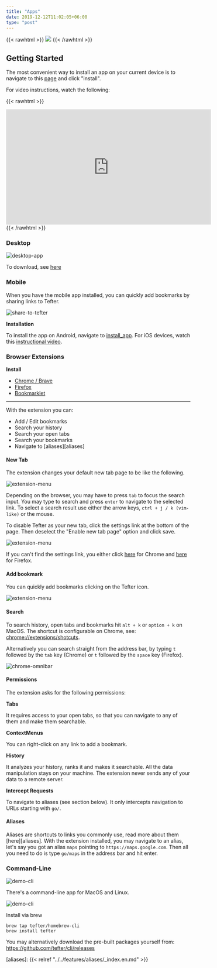 ```yaml
---
title: "Apps"
date: 2019-12-12T11:02:05+06:00
type: "post"
---
```


{{< rawhtml >}}
  <img class="inpage-hero" src="/images/apps.svg"/>
{{< /rawhtml >}}

## Getting Started

The most convenient way to install an app on your current device is to
navigate to this [page](https://tefter.io/install_app) and click "install".

For video instructions, watch the following:

{{< rawhtml >}}
  <iframe width="560" height="315" src="https://www.youtube.com/embed/Nib9TPTgc-Y" frameborder="0" allow="accelerometer; autoplay; encrypted-media; gyroscope; picture-in-picture" allowfullscreen></iframe>
{{< /rawhtml >}}

### Desktop

![desktop-app](https://i.imgur.com/TggU5w2.png)

To download, see [here](https://github.com/tefter/desktop#downloads)

### Mobile

When you have the mobile app installed, you can quickly add bookmarks by sharing links to Tefter.

![share-to-tefter](https://i.imgur.com/yHrmMqE.jpg?1)

**Installation**

To install the app on Android, navigate to [install_app](https://tefter.io/install_app).
For iOS devices, watch this [instructional video](https://www.youtube.com/watch?v=Y32Jn2XCfJo).

### Browser Extensions

**Install**

* [Chrome / Brave](https://chrome.google.com/webstore/detail/tefter/eldofalegbgagpenjjcapjaogpioldoh)
* [Firefox](https://addons.mozilla.org/en-US/firefox/addon/tefter/)
* [Bookmarklet](https://tefter.io/faq#bookmarklet)

---

With the extension you can:

* Add / Edit bookmarks
* Search your history
* Search your open tabs
* Search your bookmarks
* Navigate to [aliases][aliases]

#### New Tab

The extension changes your default new tab page to be like the following.

![extension-menu](/images/newtab.png)

Depending on the browser, you may have to press `tab` to focus the search input.
You may type to search and press `enter` to navigate to the selected link. To select a search result
use either the arrow keys, `ctrl + j / k (vim-like)` or the mouse.

To disable Tefter as your new tab, click the settings link at the bottom
of the page. Then deselect the "Enable new tab page" option and click save.

![extension-menu](/images/newtab_settings.png)

If you can't find the settings link, you either click
[here](chrome-extension://bpaaeloknanjdlmhbobaeiapbgillkge/content/options.html) for
Chrome and
[here](moz-extension://e5de1692-8064-b046-ad4d-94f03e21cc02/content/options.html) for Firefox.

#### Add bookmark

You can quickly add bookmarks clicking on the Tefter icon.

![extension-menu](/images/extension_menu.png)

#### Search

To search history, open tabs and bookmarks hit `alt + k` or `option + k` on MacOS.
The shortcut is configurable on Chrome, see: [chrome://extensions/shotcuts](chrome://extensions/shotcuts).

Alternatively you can search straight from the address bar, by typing `t` followed by the `tab` key (Chrome) 
or `t` followed by the `space` key (Firefox).

![chrome-omnibar](/images/omnibar.gif)

#### Permissions

The extension asks for the following permissions:

**Tabs**

It requires access to your open tabs, so that you can navigate to any of them and make them searchable.

**ContextMenus**

You can right-click on any link to add a bookmark.

**History**

It analyzes your history, ranks it and makes it searchable. All the data
manipulation stays on your machine. The extension never sends any of
your data to a remote server.

**Intercept Requests**

To navigate to aliases (see section below). It only intercepts
navigation to URLs starting with `go/`.

#### Aliases

Aliases are shortcuts to links you commonly use, read more about them [here][aliases].
With the extension installed, you may navigate to an alias, let's say
you got an alias `maps` pointing to `https://maps.google.com`. Then all
you need to do is type `go/maps` in the address bar and hit enter.

### Command-Line

![demo-cli](/images/cli_logo.png)

There's a command-line app for MacOS and Linux.

![demo-cli](/images/cli_demo.png)

Install via brew

```shell
brew tap tefter/homebrew-cli
brew install tefter
```

You may alternatively download the pre-built packages yourself from:
https://github.com/tefter/cli/releases


[aliases]: {{< relref "../../features/aliases/_index.en.md" >}}
